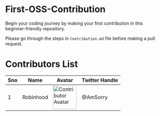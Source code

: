 # First-OSS-Contribution
Begin your coding journey by making your first contribution in this beginner-friendly repository.

Please go through the steps in `Contribution.md` file before making a pull request.


# Contributors List

<table>
    <thead>
        <tr>
            <th>Sno</th>
            <th>Name</th>
            <th>Avatar</th>
            <th>Twitter Handle</th>
        </tr>
    </thead>
    <tbody>
    <tr>
        <td>1</td>
        <td>Robinhood</td>
        <td><img width="75" src="https://avatars.githubusercontent.com/u/32297581?v=4" alt="Contributor Avatar"></td>
        <td>@Am5orry</td>
    </tr>
    </tbody>
</table>